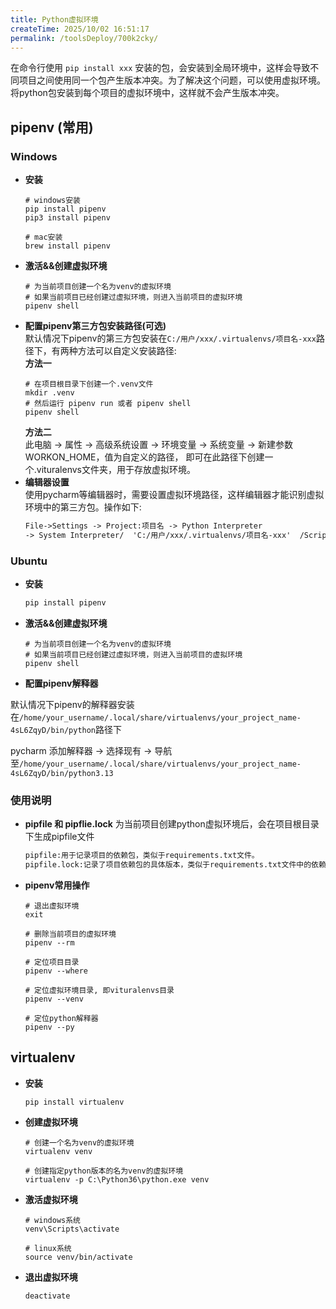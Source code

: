 ```yaml
---
title: Python虚拟环境
createTime: 2025/10/02 16:51:17
permalink: /toolsDeploy/700k2cky/
---
```



在命令行使用 `pip install xxx` 安装的包，会安装到全局环境中，这样会导致不同项目之间使用同一个包产生版本冲突。为了解决这个问题，可以使用虚拟环境。将python包安装到每个项目的虚拟环境中，这样就不会产生版本冲突。

## pipenv (常用)

### Windows
- **安装**
  ```shell
  # windows安装
  pip install pipenv
  pip3 install pipenv

  # mac安装
  brew install pipenv
  ```
- **激活&&创建虚拟环境**
  ```shell
  # 为当前项目创建一个名为venv的虚拟环境
  # 如果当前项目已经创建过虚拟环境，则进入当前项目的虚拟环境
  pipenv shell
  ```
- **配置pipenv第三方包安装路径(可选)**<br>
  默认情况下pipenv的第三方包安装在`C:/用户/xxx/.virtualenvs/项目名-xxx`路径下，有两种方法可以自定义安装路径:<br>
  **方法一**
    ```shell
    # 在项目根目录下创建一个.venv文件
    mkdir .venv
    # 然后运行 pipenv run 或者 pipenv shell
    pipenv shell
    ```
  **方法二**<br>
    此电脑 -> 属性 -> 高级系统设置 -> 环境变量 -> 系统变量 -> 新建参数WORKON_HOME，值为自定义的路径， 即可在此路径下创建一个.vituralenvs文件夹，用于存放虚拟环境。<br>
- **编辑器设置**<br>
  使用pycharm等编辑器时，需要设置虚拟环境路径，这样编辑器才能识别虚拟环境中的第三方包。操作如下:
  ```txt
  File->Settings -> Project:项目名 -> Python Interpreter
  -> System Interpreter/  'C:/用户/xxx/.virtualenvs/项目名-xxx'  /Scripts/python.exe
  ```


### Ubuntu

- **安装**
  ```bash
  pip install pipenv
  ```

- **激活&&创建虚拟环境**
  ```shell
  # 为当前项目创建一个名为venv的虚拟环境
  # 如果当前项目已经创建过虚拟环境，则进入当前项目的虚拟环境
  pipenv shell
  ```

- **配置pipenv解释器**

默认情况下pipenv的解释器安装在`/home/your_username/.local/share/virtualenvs/your_project_name-4sL6ZqyD/bin/python`路径下

pycharm 添加解释器 -> 选择现有 -> 导航至`/home/your_username/.local/share/virtualenvs/your_project_name-4sL6ZqyD/bin/python3.13`


### 使用说明
- **pipfile 和 pipflie.lock**
  为当前项目创建python虚拟环境后，会在项目根目录下生成pipfile文件
  ```txt
  pipfile:用于记录项目的依赖包，类似于requirements.txt文件。
  pipfile.lock:记录了项目依赖包的具体版本，类似于requirements.txt文件中的依赖包版本。
  ```
- **pipenv常用操作**
  ```shell
  # 退出虚拟环境
  exit

  # 删除当前项目的虚拟环境
  pipenv --rm

  # 定位项目目录
  pipenv --where

  # 定位虚拟环境目录, 即vituralenvs目录
  pipenv --venv

  # 定位python解释器
  pipenv --py
  ```


## virtualenv
- **安装**
  ```shell
  pip install virtualenv
  ```
- **创建虚拟环境**
  ```shell
  # 创建一个名为venv的虚拟环境
  virtualenv venv

  # 创建指定python版本的名为venv的虚拟环境
  virtualenv -p C:\Python36\python.exe venv
  ```
- **激活虚拟环境**
  ```shell
  # windows系统
  venv\Scripts\activate

  # linux系统
  source venv/bin/activate
  ```
- **退出虚拟环境**
  ```shell
  deactivate
  ```
